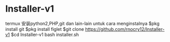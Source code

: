 # Installer-v1
termux 安装python2,PHP,git dan lain-lain
untuk cara menginstalnya
$pkg install git
$pkg install figlet
$git clone https://github.com/rnocry12/Installer-v1
$cd Installer-v1
bash installer.sh